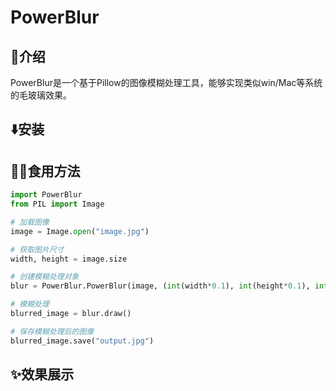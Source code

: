 # PowerBlur

## 📖介绍

PowerBlur是一个基于Pillow的图像模糊处理工具，能够实现类似win/Mac等系统的毛玻璃效果。

## ⬇️安装


## 🧑‍💻食用方法

```python
import PowerBlur
from PIL import Image

# 加载图像
image = Image.open("image.jpg")

# 获取图片尺寸
width, height = image.size

# 创建模糊处理对象
blur = PowerBlur.PowerBlur(image, (int(width*0.1), int(height*0.1), int(width*0.9), int(height*0.9)))

# 模糊处理
blurred_image = blur.draw()

# 保存模糊处理后的图像
blurred_image.save("output.jpg")
```


## ✨效果展示